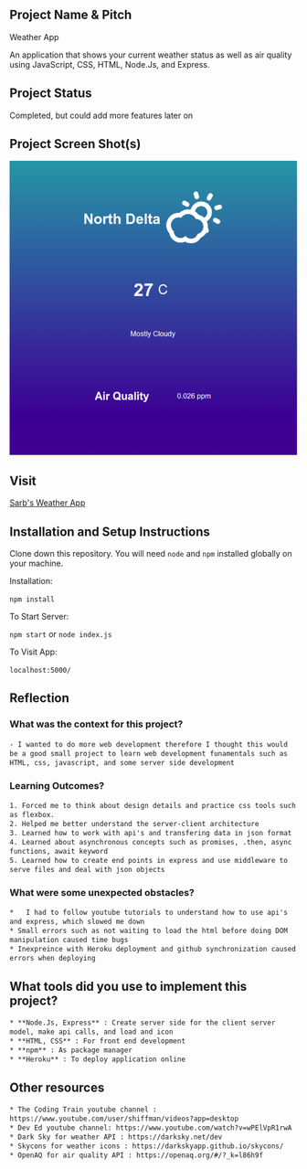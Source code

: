 ## Project Name & Pitch

Weather App

An application that shows your current weather status as well as air quality using JavaScript, CSS, HTML, Node.Js, and Express.

## Project Status
Completed, but could add more features later on

## Project Screen Shot(s)

![Weather App](/weather_app.png)

## Visit

[Sarb's Weather App](https://sarbs-weather-app.herokuapp.com/)

## Installation and Setup Instructions


Clone down this repository. You will need `node` and `npm` installed globally on your machine.  

Installation:

`npm install`  


To Start Server:

`npm start`
or
`node index.js`

To Visit App:

`localhost:5000/`  

## Reflection

### What was the context for this project? 
	- I wanted to do more web development therefore I thought this would be a good small project to learn web development funamentals such as HTML, css, javascript, and some server side development

### Learning Outcomes?
	1. Forced me to think about design details and practice css tools such as flexbox.
	2. Helped me better understand the server-client architecture
	3. Learned how to work with api's and transfering data in json format
	4. Learned about asynchronous concepts such as promises, .then, async functions, await keyword
	5. Learned how to create end points in express and use middleware to serve files and deal with json objects
### What were some unexpected obstacles?
	*	I had to follow youtube tutorials to understand how to use api's and express, which slowed me down
	* Small errors such as not waiting to load the html before doing DOM manipulation caused time bugs
	* Inexpreince with Heroku deployment and github synchronization caused errors when deploying
 

## What tools did you use to implement this project?
	* **Node.Js, Express** : Create server side for the client server model, make api calls, and load and icon
	* **HTML, CSS** : For front end development
	* **npm** : As package manager
	* **Heroku** : To deploy application online
	
## Other resources
	* The Coding Train youtube channel : https://www.youtube.com/user/shiffman/videos?app=desktop
	* Dev Ed youtube channel: https://www.youtube.com/watch?v=wPElVpR1rwA
	* Dark Sky for weather API : https://darksky.net/dev
	* Skycons for weather icons : https://darkskyapp.github.io/skycons/
	* OpenAQ for air quality API : https://openaq.org/#/?_k=l86h9f








